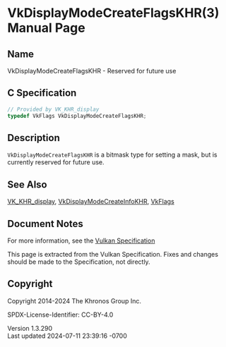 # VkDisplayModeCreateFlagsKHR(3) Manual Page

## Name

VkDisplayModeCreateFlagsKHR - Reserved for future use



## <a href="#_c_specification" class="anchor"></a>C Specification

``` c
// Provided by VK_KHR_display
typedef VkFlags VkDisplayModeCreateFlagsKHR;
```

## <a href="#_description" class="anchor"></a>Description

`VkDisplayModeCreateFlagsKHR` is a bitmask type for setting a mask, but
is currently reserved for future use.

## <a href="#_see_also" class="anchor"></a>See Also

[VK_KHR_display](https://registry.khronos.org/vulkan/specs/1.3-extensions/man/html/VK_KHR_display.html),
[VkDisplayModeCreateInfoKHR](https://registry.khronos.org/vulkan/specs/1.3-extensions/man/html/VkDisplayModeCreateInfoKHR.html),
[VkFlags](https://registry.khronos.org/vulkan/specs/1.3-extensions/man/html/VkFlags.html)

## <a href="#_document_notes" class="anchor"></a>Document Notes

For more information, see the <a
href="https://registry.khronos.org/vulkan/specs/1.3-extensions/html/vkspec.html#VkDisplayModeCreateFlagsKHR"
target="_blank" rel="noopener">Vulkan Specification</a>

This page is extracted from the Vulkan Specification. Fixes and changes
should be made to the Specification, not directly.

## <a href="#_copyright" class="anchor"></a>Copyright

Copyright 2014-2024 The Khronos Group Inc.

SPDX-License-Identifier: CC-BY-4.0

Version 1.3.290  
Last updated 2024-07-11 23:39:16 -0700
